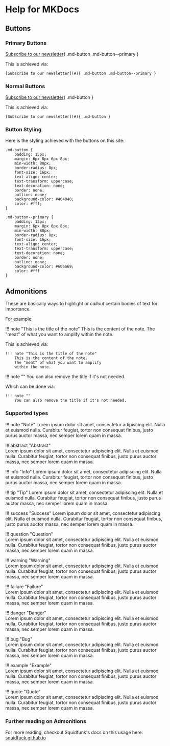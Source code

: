 # Help for MKDocs

## Buttons

### Primary Buttons

[Subscribe to our newsletter](#){ .md-button .md-button--primary }

This is achieved via:

    [Subscribe to our newsletter](#){ .md-button .md-button--primary }


### Normal Buttons

[Subscribe to our newsletter](#){ .md-button }

This is achieved via:

    [Subscribe to our newsletter](#){ .md-button }


### Button Styling

Here is the styling achieved with the buttons on this site:

    .md-button {
        padding: 15px;
        margin: 6px 8px 6px 8px;
        min-width: 88px;
        border-radius: 8px;
        font-size: 16px;
        text-align: center;
        text-transform: uppercase;
        text-decoration: none;
        border: none;
        outline: none;
        background-color: #404040;
        color: #fff;
    }

    .md-button--primary {
        padding: 12px;
        margin: 6px 8px 6px 8px;
        min-width: 88px;
        border-radius: 8px;
        font-size: 16px;
        text-align: center;
        text-transform: uppercase;
        text-decoration: none;
        border: none;
        outline: none;
        background-color: #606a69;
        color: #fff
    }  


## Admonitions

These are basically ways to highlight or _callout_ certain bodies of text for importance.

For example:

!!! note "This is the title of the note"
    This is the content of the note.
    The "meat" of what you want to amplify
    within the note.

This is achieved via:    

    !!! note "This is the title of the note"
        This is the content of the note.
        The "meat" of what you want to amplify
        within the note.

!!! note ""
    You can also remove the title if it's not needed.

Which can be done via:
    
    !!! note ""
        You can also remove the title if it's not needed.     

### Supported types

!!! note "Note"
    Lorem ipsum dolor sit amet, consectetur adipiscing elit. Nulla et euismod nulla. Curabitur feugiat, tortor non consequat finibus, justo purus auctor massa, nec semper lorem quam in massa.

!!! abstract "Abstract"    
    Lorem ipsum dolor sit amet, consectetur adipiscing elit. Nulla et euismod nulla. Curabitur feugiat, tortor non consequat finibus, justo purus auctor massa, nec semper lorem quam in massa.

!!! info "Info"
    Lorem ipsum dolor sit amet, consectetur adipiscing elit. Nulla et euismod nulla. Curabitur feugiat, tortor non consequat finibus, justo purus auctor massa, nec semper lorem quam in massa.

!!! tip "Tip"
    Lorem ipsum dolor sit amet, consectetur adipiscing elit. Nulla et euismod nulla. Curabitur feugiat, tortor non consequat finibus, justo purus auctor massa, nec semper lorem quam in massa.

!!! success "Success"
    Lorem ipsum dolor sit amet, consectetur adipiscing elit. Nulla et euismod nulla. Curabitur feugiat, tortor non consequat finibus, justo purus auctor massa, nec semper lorem quam in massa.

!!! question "Question"    
    Lorem ipsum dolor sit amet, consectetur adipiscing elit. Nulla et euismod nulla. Curabitur feugiat, tortor non consequat finibus, justo purus auctor massa, nec semper lorem quam in massa.

!!! warning "Warning"    
    Lorem ipsum dolor sit amet, consectetur adipiscing elit. Nulla et euismod nulla. Curabitur feugiat, tortor non consequat finibus, justo purus auctor massa, nec semper lorem quam in massa.

!!! failure "Failure"    
    Lorem ipsum dolor sit amet, consectetur adipiscing elit. Nulla et euismod nulla. Curabitur feugiat, tortor non consequat finibus, justo purus auctor massa, nec semper lorem quam in massa.

!!! danger "Danger"    
    Lorem ipsum dolor sit amet, consectetur adipiscing elit. Nulla et euismod nulla. Curabitur feugiat, tortor non consequat finibus, justo purus auctor massa, nec semper lorem quam in massa.

!!! bug "Bug"    
    Lorem ipsum dolor sit amet, consectetur adipiscing elit. Nulla et euismod nulla. Curabitur feugiat, tortor non consequat finibus, justo purus auctor massa, nec semper lorem quam in massa.

!!! example "Example"    
    Lorem ipsum dolor sit amet, consectetur adipiscing elit. Nulla et euismod nulla. Curabitur feugiat, tortor non consequat finibus, justo purus auctor massa, nec semper lorem quam in massa.

!!! quote "Quote"    
    Lorem ipsum dolor sit amet, consectetur adipiscing elit. Nulla et euismod nulla. Curabitur feugiat, tortor non consequat finibus, justo purus auctor massa, nec semper lorem quam in massa.


### Further reading on Admonitions

For more reading, checkout Squidfunk's docs on this usage here: [squidfuck.github.io](https://squidfunk.github.io/mkdocs-material/reference/admonitions/#usage)        